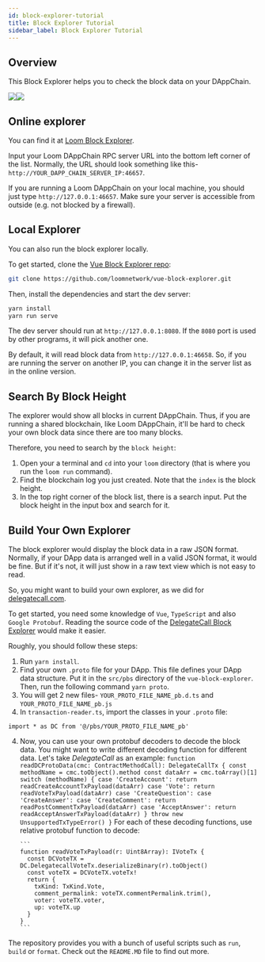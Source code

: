 ```yaml
---
id: block-explorer-tutorial
title: Block Explorer Tutorial
sidebar_label: Block Explorer Tutorial
---
```


## Overview

This Block Explorer helps you to check the block data on your DAppChain.

![](/developers/img/block_explorer.png)![](/developers/img/block_explorer_details.png)

## Online explorer

You can find it at [Loom Block Explorer](https://basechain-blockexplorer.dappchains.com).

Input your Loom DAppChain RPC server URL into the bottom left corner of the list.
Normally, the URL should look something like this-`http://YOUR_DAPP_CHAIN_SERVER_IP:46657`.

If you are running a Loom DAppChain on your local machine, you should just type `http://127.0.0.1:46657`. Make sure your server is accessible from outside (e.g. not blocked by a firewall).

## Local Explorer

You can also run the block explorer locally.

To get started, clone the [Vue Block Explorer repo](https://github.com/loomnetwork/vue-block-explorer):

```bash
git clone https://github.com/loomnetwork/vue-block-explorer.git
```

Then, install the dependencies and start the dev server:

```bash
yarn install
yarn run serve
```

The dev server should run at `http://127.0.0.1:8080`. If the `8080` port is used by other programs, it will pick another one.

By default, it will read block data from `http://127.0.0.1:46658`. So, if you are running the server on another IP, you can change it in the server list as in the online version.

## Search By Block Height

The explorer would show all blocks in current DAppChain. Thus, if you are running a shared blockchain, like Loom DAppChain, it'll be hard to check your own block data since there are too many blocks.

Therefore, you need to search by the `block height`:

1. Open your a terminal and `cd` into your `loom` directory (that is where you run the `loom run` command).
2. Find the blockchain log you just created. Note that the `index` is the block height.
3. In the top right corner of the block list, there is a search input. Put the block height in the input box and search for it.

## Build Your Own Explorer

The block explorer would display the block data in a raw JSON format. Normally, if your DApp data is arranged well in a valid JSON format, it would be fine.
But if it's not, it will just show in a raw text view which is not easy to read.

So, you might want to build your own explorer, as we did for [delegatecall.com](http://blockchain.delegatecall.com).

To get started, you need some knowledge of `Vue`, `TypeScript` and also `Google Protobuf`. Reading the source code of the [DelegateCall Block Explorer](https://github.com/loomnetwork/vue-block-explorer/tree/dc-2) would make it easier.

Roughly, you should follow these steps:

1. Run `yarn install`.
2. Find your own `.proto` file for your DApp. This file defines your DApp data structure. Put it in the `src/pbs` directory of the `vue-block-explorer`. Then, run the following command `yarn proto`.
3. You will get 2 new files- `YOUR_PROTO_FILE_NAME_pb.d.ts` and `YOUR_PROTO_FILE_NAME_pb.js`
4. In `transaction-reader.ts`, import the classes in your `.proto` file:

```
import * as DC from '@/pbs/YOUR_PROTO_FILE_NAME_pb'
```

4.  Now, you can use your own protobuf decoders to decode the block data.
    You might want to write different decoding function for different data. Let's take _DelegateCall_ as an example:
    `function readDCProtoData(cmc: ContractMethodCall): DelegateCallTx { const methodName = cmc.toObject().method const dataArr = cmc.toArray()[1] switch (methodName) { case 'CreateAccount': return readCreateAccountTxPayload(dataArr) case 'Vote': return readVoteTxPayload(dataArr) case 'CreateQuestion': case 'CreateAnswer': case 'CreateComment': return readPostCommentTxPayload(dataArr) case 'AcceptAnswer': return readAcceptAnswerTxPayload(dataArr) } throw new UnsupportedTxTypeError() }`
    For each of these decoding functions, use relative protobuf function to decode:

        ```
        function readVoteTxPayload(r: Uint8Array): IVoteTx {
          const DCVoteTX = DC.DelegatecallVoteTx.deserializeBinary(r).toObject()
          const voteTX = DCVoteTX.voteTx!
          return {
            txKind: TxKind.Vote,
            comment_permalink: voteTX.commentPermalink.trim(),
            voter: voteTX.voter,
            up: voteTX.up
          }
        }
        ```

The repository provides you with a bunch of useful scripts such as `run`, `build` or `format`. Check out the `README.MD` file to find out more.

